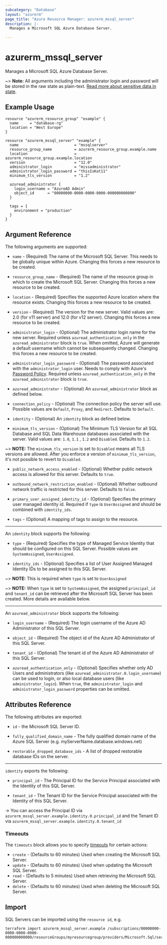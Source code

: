 ```yaml
---
subcategory: "Database"
layout: "azurerm"
page_title: "Azure Resource Manager: azurerm_mssql_server"
description: |-
  Manages a Microsoft SQL Azure Database Server.

---
```


# azurerm_mssql_server

Manages a Microsoft SQL Azure Database Server.

~> **Note:** All arguments including the administrator login and password will be stored in the raw state as plain-text.
[Read more about sensitive data in state](/docs/state/sensitive-data.html).

## Example Usage

```hcl
resource "azurerm_resource_group" "example" {
  name     = "database-rg"
  location = "West Europe"
}

resource "azurerm_mssql_server" "example" {
  name                         = "mssqlserver"
  resource_group_name          = azurerm_resource_group.example.name
  location                     = azurerm_resource_group.example.location
  version                      = "12.0"
  administrator_login          = "missadministrator"
  administrator_login_password = "thisIsKat11"
  minimum_tls_version          = "1.2"

  azuread_administrator {
    login_username = "AzureAD Admin"
    object_id      = "00000000-0000-0000-0000-000000000000"
  }

  tags = {
    environment = "production"
  }
}
```

## Argument Reference

The following arguments are supported:

* `name` - (Required) The name of the Microsoft SQL Server. This needs to be globally unique within Azure. Changing this forces a new resource to be created.

* `resource_group_name` - (Required) The name of the resource group in which to create the Microsoft SQL Server. Changing this forces a new resource to be created.

* `location` - (Required) Specifies the supported Azure location where the resource exists. Changing this forces a new resource to be created.

* `version` - (Required) The version for the new server. Valid values are: 2.0 (for v11 server) and 12.0 (for v12 server). Changing this forces a new resource to be created.

* `administrator_login` - (Optional) The administrator login name for the new server. Required unless `azuread_authentication_only` in the `azuread_administrator` block is `true`. When omitted, Azure will generate a default username which cannot be subsequently changed. Changing this forces a new resource to be created.

* `administrator_login_password` - (Optional) The password associated with the `administrator_login` user. Needs to comply with Azure's [Password Policy](https://msdn.microsoft.com/library/ms161959.aspx). Required unless `azuread_authentication_only` in the `azuread_administrator` block is `true`.

* `azuread_administrator` - (Optional) An `azuread_administrator` block as defined below.

* `connection_policy` - (Optional) The connection policy the server will use. Possible values are `Default`, `Proxy`, and `Redirect`. Defaults to `Default`.

* `identity` - (Optional) An `identity` block as defined below.

* `minimum_tls_version` - (Optional) The Minimum TLS Version for all SQL Database and SQL Data Warehouse databases associated with the server. Valid values are: `1.0`, `1.1` , `1.2` and `Disabled`. Defaults to `1.2`.

~> **NOTE:** The `minimum_tls_version` is set to `Disabled` means all TLS versions are allowed. After you enforce a version of `minimum_tls_version`, it's not possible to revert to `Disabled`.

* `public_network_access_enabled` - (Optional) Whether public network access is allowed for this server. Defaults to `true`.

* `outbound_network_restriction_enabled` - (Optional) Whether outbound network traffic is restricted for this server. Defaults to `false`.

* `primary_user_assigned_identity_id` - (Optional) Specifies the primary user managed identity id. Required if `type` is `UserAssigned` and should be combined with `identity_ids`.

* `tags` - (Optional) A mapping of tags to assign to the resource.

---

An `identity` block supports the following:

* `type` - (Required) Specifies the type of Managed Service Identity that should be configured on this SQL Server. Possible values are `SystemAssigned`, `UserAssigned`.

* `identity_ids` - (Optional) Specifies a list of User Assigned Managed Identity IDs to be assigned to this SQL Server.

~> **NOTE:** This is required when `type` is set to `UserAssigned`

~> **NOTE:** When `type` is set to `SystemAssigned`, the assigned `principal_id` and `tenant_id` can be retrieved after the Microsoft SQL Server has been created. More details are available below.

---

An `azuread_administrator` block supports the following:

* `login_username` - (Required)  The login username of the Azure AD Administrator of this SQL Server.

* `object_id` - (Required) The object id of the Azure AD Administrator of this SQL Server.

* `tenant_id` - (Optional) The tenant id of the Azure AD Administrator of this SQL Server.

* `azuread_authentication_only` - (Optional) Specifies whether only AD Users and administrators (like `azuread_administrator.0.login_username`) can be used to login, or also local database users (like `administrator_login`). When `true`, the `administrator_login` and `administrator_login_password` properties can be omitted.

## Attributes Reference

The following attributes are exported:

* `id` - the Microsoft SQL Server ID.

* `fully_qualified_domain_name` - The fully qualified domain name of the Azure SQL Server (e.g. myServerName.database.windows.net)

* `restorable_dropped_database_ids` - A list of dropped restorable database IDs on the server.

---

`identity` exports the following:

* `principal_id` - The Principal ID for the Service Principal associated with the Identity of this SQL Server.

* `tenant_id` - The Tenant ID for the Service Principal associated with the Identity of this SQL Server.

-> You can access the Principal ID via `azurerm_mssql_server.example.identity.0.principal_id` and the Tenant ID via `azurerm_mssql_server.example.identity.0.tenant_id`

### Timeouts

The `timeouts` block allows you to specify [timeouts](https://www.terraform.io/language/resources/syntax#operation-timeouts) for certain actions:

* `create` - (Defaults to 60 minutes) Used when creating the Microsoft SQL Server.
* `update` - (Defaults to 60 minutes) Used when updating the Microsoft SQL Server.
* `read` - (Defaults to 5 minutes) Used when retrieving the Microsoft SQL Server.
* `delete` - (Defaults to 60 minutes) Used when deleting the Microsoft SQL Server.

## Import

SQL Servers can be imported using the `resource id`, e.g.

```shell
terraform import azurerm_mssql_server.example /subscriptions/00000000-0000-0000-0000-000000000000/resourceGroups/myresourcegroup/providers/Microsoft.Sql/servers/myserver
```
